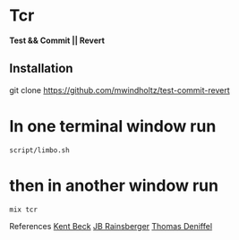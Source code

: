 # Tcr

**Test && Commit || Revert**

## Installation

git clone https://github.com/mwindholtz/test-commit-revert

# In one terminal window run
`script/limbo.sh`

# then in another window run 
`mix tcr`


References
[Kent Beck](https://medium.com/@kentbeck_7670/test-commit-revert-870bbd756864)
[JB Rainsberger](https://blog.thecodewhisperer.com/permalink/the-worlds-shortest-article-on-test-and-commit-otherwise-revert)
[Thomas Deniffel](https://medium.com/@tdeniffel/tcr-test-commit-revert-a-test-alternative-to-tdd-6e6b03c22bec)

